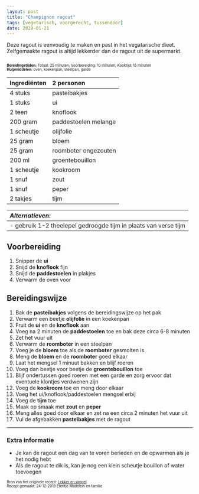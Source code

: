```yaml
---
layout: post
title: "Champignon ragout"
tags: [vegetarisch, voorgerecht, tussendoor]
date: 2020-01-21
---
```


Deze ragout is eenvoudig te maken en past in het vegatarische dieet. Zelfgemaakte ragout is altijd lekkerder dan de ragout uit de supermarkt.

<sub><sup>  
**Bereidingstijden:** Totaal: 25 minuten; Voorbereiding: 10 minuten; Kooktijd: 15 minuten  
**Hulpmiddelen:** oven, koekenpan, steelpan, garde
</sup></sub>

| Ingrediënten | 2 personen           |
|:------------ |:-------------------- |
| 4 stuks      | pasteibakjes         |
| 1 stuks      | ui                   |
| 2 teen       | knoflook             |
| 200 gram     | paddestoelen melange |
| 1 scheutje   | olijfolie            |
| 25 gram      | bloem                |
| 25 gram      | roomboter ongezouten |
| 200 ml       | groentebouillon      |
| 1 scheutje   | kookroom             |
| 1 snuf       | zout                 |
| 1 snuf       | peper                |
| 2 takjes     | tijm                 |

| ***Alternatieven:***                                            |
|:--------------------------------------------------------------- |
| - gebruik 1-2 theelepel gedroogde tijm in plaats van verse tijm |

## Voorbereiding
1. Snipper de **ui**
2. Snijd de **knoflook** fijn
3. Snijd de **paddestoelen** in plakjes
4. Verwarm de oven voor

## Bereidingswijze
1. Bak de **pasteibakjes** volgens de bereidingswijze op het pak
2. Verwarm een beetje **olijfolie** in een koekenpan
3. Fruit de **ui** en de **knoflook** aan
4. Voeg na 2 minuten de **paddestoelen** toe en bak deze circa 6-8 minuten
5. Zet het vuur uit
6. Verwarm de **roomboter** in een steelpan
7. Voeg je de **bloem** toe als de **roomboter** gesmolten is
8. Meng de **bloem** en de **roomboter** goed elkaar
9. Laat het mengsel 1 minuut bakken en blijf roeren
10. Voeg dan beetje voor beetje de **groentebouillon** toe
11. Blijf ondertussen goed roeren met een garde en zorg ervoor dat eventuele klontjes verdwenen zijn
12. Voeg de **kookroom** toe en meng door elkaar
13. Voeg het ui/knoflook/paddestoelen mengsel erbij
14. Voeg de **tijm** toe
15. Maak op smaak met **zout** en **peper**
16. Meng alles goed door elkaar en zet na een circa 2 minuten het vuur uit
17. Vul de afgebakken **pasteibakjes** met de ragout

-----------------------------------------------------------------------
### Extra informatie  
- Je kan de ragout een dag van te voren berieden en de opwarmen als je het nodig hebt
- Als de ragout te dik is, kan je nog een klein scheutje bouillon of water toevoegen  

<sub><sup>
Bron van het originele recept: [Lekker en simpel](https://www.lekkerensimpel.com/champignon-ragout/)  
Recept gemaakt: 24-12-2019 Etentje Madelein en familie
</sup></sub>
